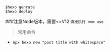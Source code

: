 ```
$hexo genrate
$hexo deploy
```

###注意Node版本，需要<=V12
`直接执行 nvm use`
> 常用命令
- `npx hexo new "post title with whitespace"`
